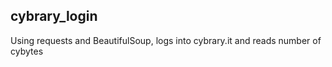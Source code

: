 ## cybrary_login
Using requests and BeautifulSoup, logs into cybrary.it and reads number of cybytes
